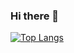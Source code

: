 ### Hi there 👋

[![Top Langs](https://github-readme-stats.vercel.app/api/top-langs/?username=SeongGwangJu)](https://github.com/anuraghazra/github-readme-stats)
